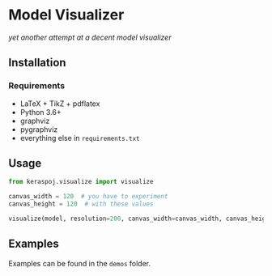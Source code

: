 # Model Visualizer
_yet another attempt at a decent model visualizer_

## Installation

### Requirements

- LaTeX + TikZ + pdflatex
- Python 3.6+
- graphviz
- pygraphviz
- everything else in `requirements.txt`

## Usage

```python
from keraspoj.visualize import visualize

canvas_width = 120  # you have to experiment
canvas_height = 120  # with these values

visualize(model, resolution=200, canvas_width=canvas_width, canvas_height=canvas_height)
```

## Examples

Examples can be found in the `demos` folder.